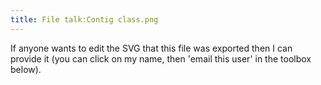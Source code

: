 ```yaml
---
title: File talk:Contig class.png
---
```


If anyone wants to edit the SVG that this file was exported then I can
provide it (you can click on my name, then 'email this user' in the
toolbox below).
